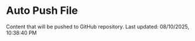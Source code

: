 # Auto Push File

Content that will be pushed to GitHub repository.
Last updated: 08/10/2025, 10:38:40 PM